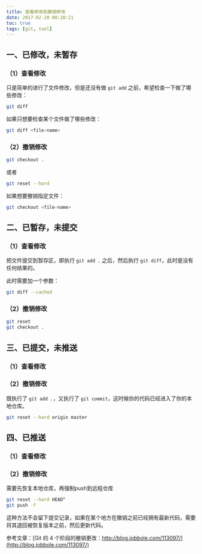 ```yaml
---
title: 查看修改和撤销修改
date: 2017-02-20 00:28:21
toc: true
tags: [git, tool]
---
```


## 一、已修改，未暂存

### （1）查看修改

只是简单的进行了文件修改，但是还没有做 `git add` 之前，希望检查一下做了哪些修改：

```bash
git diff 
```

如果只想要检查某个文件做了哪些修改：

```bash
git diff <file-name>
```

### （2）撤销修改

```bash
git checkout .
```

或者

```bash
git reset --hard
```

如果想要撤销指定文件：

```bash
git checkout <file-name>
```

## 二、已暂存，未提交

### （1）查看修改

把文件提交到暂存区，即执行 `git add .` 之后，然后执行 `git diff`，此时是没有任何结果的。

此时需要加一个参数：

```bash
git diff --cached
``` 
### （2）撤销修改

```bash
git reset
git checkout .
```

## 三、已提交，未推送

### （1）查看修改

### （2）撤销修改
既执行了 `git add .`，又执行了 `git commit`，这时候你的代码已经进入了你的本地仓库。

```bash
git reset --hard origin master
```

## 四、已推送

### （1）查看修改

### （2）撤销修改
需要先恢复本地仓库，再强制push到远程仓库

```bash
git reset --hard HEAD^
git push -f
```

这种方法不会留下提交记录，如果在某个地方在撤销之前已经拥有最新代码，需要将其退回被恢复版本之前，然后更新代码。


参考文章：[Git 的 4 个阶段的撤销更改：http://blog.jobbole.com/113097/](http://blog.jobbole.com/113097/)

